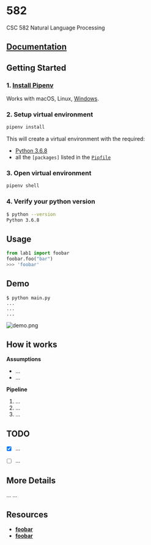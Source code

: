 # 582
CSC 582 Natural Language Processing

## [Documentation][1]

## Getting Started

### 1. [Install Pipenv][2]

Works with macOS, Linux, [Windows][3].

### 2. Setup virtual environment

```bash
pipenv install
```

This will create a virtual environment with the required:

- [Python 3.6.8][4]
- all the `[packages]` listed in the [`Pipfile`](./Pipfile)

### 3. Open virtual environment

```bash
pipenv shell
```

### 4. Verify your python version

```bash
$ python --version
Python 3.6.8
```

## Usage

```python
from lab1 import foobar
foobar.foo("bar")
>>> 'foobar'
```

## Demo

```
$ python main.py
...
...
...
```

![demo.png](./demo.png)

## How it works

**Assumptions**
- ...
- ...

**Pipeline**

1. ...
2. ...
3. ...

## TODO

- [x] ...
- [ ] ...


## More Details
...
...

## Resources
- [**foobar**][5]
- [**foobar**][5]


[1]: https://mfekadu.github.io/582/
[2]: https://pipenv.pypa.io/en/latest/install/#installing-pipenv
[3]: https://pipenv.pypa.io/en/latest/install/#pragmatic-installation-of-pipenv
[4]: http://python.org
[5]: ???

